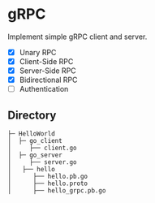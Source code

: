 # gRPC

Implement simple gRPC client and server.

- [x] Unary RPC
- [x] Client-Side RPC
- [x] Server-Side RPC
- [x] Bidirectional RPC
- [ ] Authentication

## Directory

```
├─ HelloWorld
│  ├─ go_client
│     ├── client.go
│  ├─ go_server
│     ├── server.go
│   ├── hello
│      ├── hello.pb.go
│      ├── hello.proto
│      ├── hello_grpc.pb.go
```

